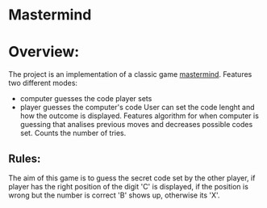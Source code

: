 # Mastermind

# Overview:
The project is an implementation of a classic game [mastermind](https://en.wikipedia.org/wiki/Mastermind_(board_game)).
Features two different modes: 
- computer guesses the code player sets 
- player guesses the computer's code
User can set the code lenght and how the outcome is displayed. Features algorithm for when computer is guessing that analises previous moves and decreases possible codes set.
Counts the number of tries.

## Rules: 
The aim of this game is to guess the secret code set by the other player, if player has the right position of the digit 'C' is displayed, if the position is wrong but the number is correct 'B' shows up, otherwise its 'X'.
